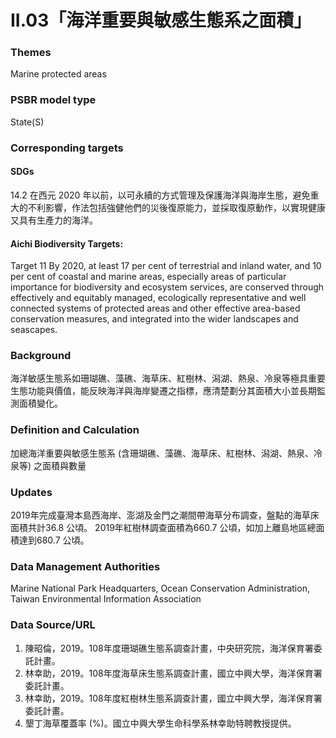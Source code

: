 # II.03「海洋重要與敏感生態系之面積」

<script type="text/javascript" src="http://cdn.mathjax.org/mathjax/latest/MathJax.js?config=TeX-AMS-MML_HTMLorMML"></script>

### Themes
Marine protected areas
### PSBR model type
State(S)
### Corresponding targets
#### SDGs
14.2 在西元 2020 年以前，以可永續的方式管理及保護海洋與海岸生態，避免重大的不利影響，作法包括強健他們的災後復原能力，並採取復原動作，以實現健康又具有生產力的海洋。
#### Aichi Biodiversity Targets:
Target 11 By 2020, at least 17 per cent of terrestrial and inland water, and 10 per cent of coastal and marine areas, especially areas of particular importance for biodiversity and ecosystem services, are conserved through effectively and equitably managed, ecologically representative and well connected systems of protected areas and other effective area-based conservation measures, and integrated into the wider landscapes and seascapes.
### Background
海洋敏感生態系如珊瑚礁、藻礁、海草床、紅樹林、潟湖、熱泉、冷泉等極具重要生態功能與價值，能反映海洋與海岸變遷之指標，應清楚劃分其面積大小並長期監測面積變化。
### Definition and Calculation
加總海洋重要與敏感生態系 (含珊瑚礁、藻礁、海草床、紅樹林、潟湖、熱泉、冷泉等) 之面積與數量
### Updates
2019年完成臺灣本島西海岸、澎湖及金門之潮間帶海草分布調查，盤點的海草床面積共計36.8 公頃。 2019年紅樹林調查面積為660.7 公頃，如加上離島地區總面積達到680.7 公頃。
### Data Management Authorities
Marine National Park Headquarters, Ocean Conservation Administration, Taiwan Environmental Information Association
### Data Source/URL
1. 陳昭倫，2019。108年度珊瑚礁生態系調查計畫，中央研究院，海洋保育署委託計畫。
2. 林幸助，2019。108年度海草床生態系調查計畫，國立中興大學，海洋保育署委託計畫。
3. 林幸助，2019。108年度紅樹林生態系調查計畫，國立中興大學，海洋保育署委託計畫。
4. 墾丁海草覆蓋率 (%)。國立中興大學生命科學系林幸助特聘教授提供。